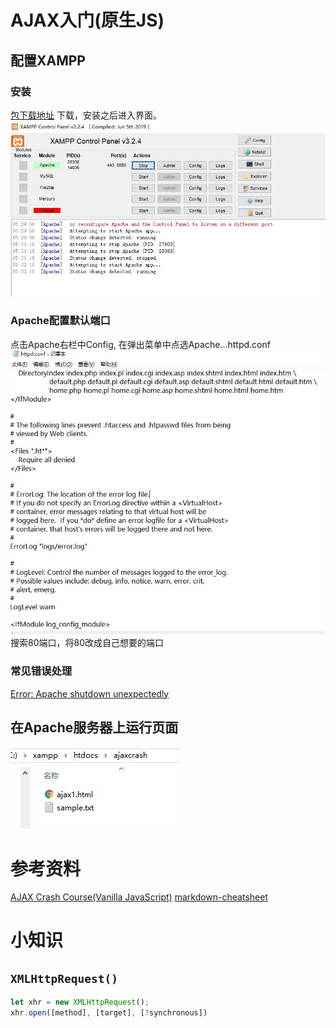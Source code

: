 # AJAX入门(原生JS)
## 配置XAMPP
### 安装
[包下载地址](https://www.apachefriends.org/index.html)
下载，安装之后进入界面。
![配置界面](./xampp-interface.JPG)
### Apache配置默认端口
点击Apache右栏中Config, 在弹出菜单中点选Apache...httpd.conf
![配置默认端口](./xampp-change-port.JPG)
搜索80端口，将80改成自己想要的端口
### 常见错误处理
[Error: Apache shutdown unexpectedly](https://w3guy.com/fix-xampp-error-apache-shutdown-unexpectedly/)

## 在Apache服务器上运行页面


![创建文件](./xampp-create.JPG)

# 参考资料
[AJAX Crash Course(Vanilla JavaScript)](https://www.youtube.com/watch?v=82hnvUYY6QA)
[markdown-cheatsheet](https://github.com/adam-p/markdown-here/wiki/Markdown-Cheatsheet)

# 小知识
## ```XMLHttpRequest()```
```javascript
let xhr = new XMLHttpRequest();
xhr.open([method], [target], [?synchronous])
```

